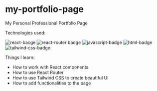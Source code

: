 # my-portfolio-page
My Personal Professional Portfolio Page

Technologies used:

<img src='https://img.shields.io/badge/-React-blue' alt='react-bacge'/>  <img src='https://img.shields.io/badge/-React--Router-blue' alt='react-router badge'/> <img src='https://img.shields.io/badge/-JavaScript-yellow' alt='javascript-badge'/> <img src='https://img.shields.io/badge/-HTML-orange' alt='html-badge'/> <img src='https://img.shields.io/badge/-Tailwind%20CSS-blue' alt='tailwind-css-badge'/>

Things I learn:
- How to work with React components
- How to use React Router
- How to use Tailwind CSS to create beautiful UI
- How to add functionalities to the page
